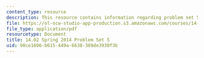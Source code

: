 ```yaml
---
content_type: resource
description: This resource contains information regarding problem set 5.
file: https://ol-ocw-studio-app-production.s3.amazonaws.com/courses/14-02-principles-of-macroeconomics-spring-2014/90ce1606b615449a6638389de3930f3b_MIT14_02S14_pset5.pdf
file_type: application/pdf
resourcetype: Document
title: 14.02 Spring 2014 Problem Set 5
uid: 90ce1606-b615-449a-6638-389de3930f3b
---
```

